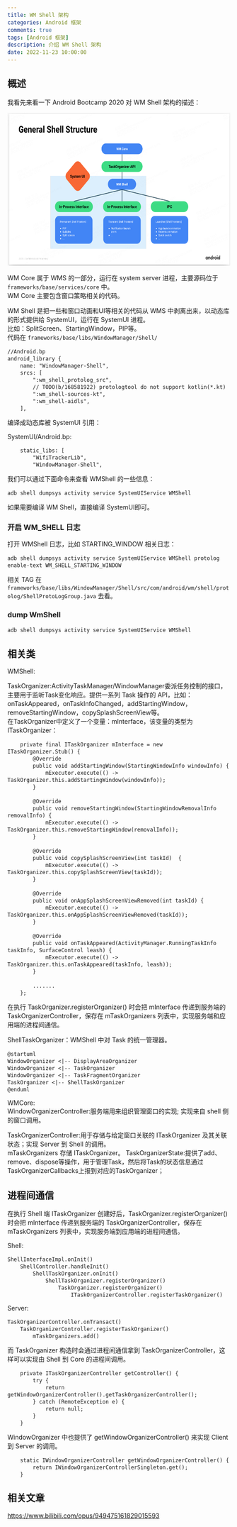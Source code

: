 ```yaml
---
title: WM Shell 架构
categories: Android 框架
comments: true
tags: [Android 框架]
description: 介绍 WM Shell 架构
date: 2022-11-23 10:00:00
---
```


## 概述

我看先来看一下 Android Bootcamp 2020 对 WM Shell 架构的描述：    

<img src="/images/android-framework-wmshell/0.png" width="613" height="345"/>

WM Core 属于 WMS 的一部分，运行在 system server 进程，主要源码位于 `frameworks/base/services/core` 中。    
WM Core 主要包含窗口策略相关的代码。      

WM Shell 是把一些和窗口动画和UI等相关的代码从 WMS 中剥离出来，以动态库的形式提供给 SystemUI，运行在 SystemUI 进程。    
比如：SplitScreen、StartingWindow，PIP等。    
代码在 `frameworks/base/libs/WindowManager/Shell/`    

```
//Android.bp
android_library {
    name: "WindowManager-Shell",
    srcs: [
        ":wm_shell_protolog_src",
        // TODO(b/168581922) protologtool do not support kotlin(*.kt)
        ":wm_shell-sources-kt",
        ":wm_shell-aidls",
    ],
```

编译成动态库被 SystemUI 引用：      

SystemUI/Android.bp:      

```
    static_libs: [
        "WifiTrackerLib",
        "WindowManager-Shell",
```

我们可以通过下面命令来查看 WMShell 的一些信息：    

```
adb shell dumpsys activity service SystemUIService WMShell
```

如果需要编译 WM Shell，直接编译 SystemUI即可。     

### 开启 WM_SHELL 日志

打开 WMShell 日志，比如 STARTING_WINDOW 相关日志：    

```
adb shell dumpsys activity service SystemUIService WMShell protolog  enable-text WM_SHELL_STARTING_WINDOW
```

相关 TAG 在 `frameworks/base/libs/WindowManager/Shell/src/com/android/wm/shell/protolog/ShellProtoLogGroup.java` 去看。    

### dump WmShell 

```
adb shell dumpsys activity service SystemUIService WMShell
```

## 相关类

WMShell:    

TaskOrganizer:ActivityTaskManager/WindowManager委派任务控制的接口，主要用于监听Task变化响应。提供一系列 Task 操作的 API，比如：onTaskAppeared，onTaskInfoChanged，addStartingWindow，removeStartingWindow，copySplashScreenView等。    
在TaskOrganizer中定义了一个变量：mInterface，该变量的类型为ITaskOrganizer：    

```
    private final ITaskOrganizer mInterface = new ITaskOrganizer.Stub() {
        @Override
        public void addStartingWindow(StartingWindowInfo windowInfo) {
            mExecutor.execute(() -> TaskOrganizer.this.addStartingWindow(windowInfo));
        }

        @Override
        public void removeStartingWindow(StartingWindowRemovalInfo removalInfo) {
            mExecutor.execute(() -> TaskOrganizer.this.removeStartingWindow(removalInfo));
        }

        @Override
        public void copySplashScreenView(int taskId)  {
            mExecutor.execute(() -> TaskOrganizer.this.copySplashScreenView(taskId));
        }

        @Override
        public void onAppSplashScreenViewRemoved(int taskId) {
            mExecutor.execute(() -> TaskOrganizer.this.onAppSplashScreenViewRemoved(taskId));
        }

        @Override
        public void onTaskAppeared(ActivityManager.RunningTaskInfo taskInfo, SurfaceControl leash) {
            mExecutor.execute(() -> TaskOrganizer.this.onTaskAppeared(taskInfo, leash));
        }

        .......
    };
```

在执行 TaskOrganizer.registerOrganizer() 时会把 mInterface 传递到服务端的 TaskOrganizerController，保存在 mTaskOrganizers 列表中，实现服务端和应用端的进程间通信。    

ShellTaskOrganizer：WMShell 中对 Task 的统一管理器。    

```
@startuml
WindowOrganizer <|-- DisplayAreaOrganizer
WindowOrganizer <|-- TaskOrganizer
WindowOrganizer <|-- TaskFragmentOrganizer
TaskOrganizer <|-- ShellTaskOrganizer
@enduml
```


WMCore:    
WindowOrganizerController:服务端用来组织管理窗口的实现; 实现来自 shell 侧的窗口调用。     

TaskOrganizerController:用于存储与给定窗口关联的 ITaskOrganizer 及其关联状态；实现 Server 到 Shell 的调用。        
mTaskOrganizers 存储 ITaskOrganizer。
TaskOrganizerState:提供了add、remove、dispose等操作，用于管理Task，然后将Task的状态信息通过TaskOrganizerCallbacks上报到对应的TaskOrganizer；     


## 进程间通信

在执行 Shell 端 ITaskOrganizer 创建好后，TaskOrganizer.registerOrganizer() 时会把 mInterface 传递到服务端的 TaskOrganizerController，保存在 mTaskOrganizers 列表中，实现服务端到应用端的进程间通信。     

Shell:

```
ShellInterfaceImpl.onInit()
    ShellController.handleInit()
        ShellTaskOrganizer.onInit()
            ShellTaskOrganizer.registerOrganizer()
                TaskOrganizer.registerOrganizer()
                    ITaskOrganizerController.registerTaskOrganizer()
```

Server:

```
TaskOrganizerController.onTransact()
    TaskOrganizerController.registerTaskOrganizer()
        mTaskOrganizers.add()
```

而 TaskOrganizer 构造时会通过进程间通信拿到 TaskOrganizerController，这样可以实现由 Shell 到 Core 的进程间调用。     

```
    private ITaskOrganizerController getController() {
        try {
            return getWindowOrganizerController().getTaskOrganizerController();
        } catch (RemoteException e) {
            return null;
        }
    }
```

WindowOrganizer 中也提供了 getWindowOrganizerController() 来实现 Client 到 Server 的调用。     

```
    static IWindowOrganizerController getWindowOrganizerController() {
        return IWindowOrganizerControllerSingleton.get();
    }
```

## 相关文章

https://www.bilibili.com/opus/949475161829015593      
